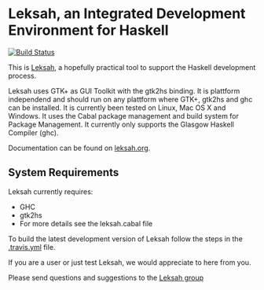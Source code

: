# Leksah, an Integrated Development Environment for Haskell

[![Build Status](https://secure.travis-ci.org/leksah/leksah.png?branch=vcs)](http://travis-ci.org/leksah/leksah)

This is [Leksah](http://leksah.org/), a hopefully practical tool to support the Haskell development process.

Leksah uses GTK+ as GUI Toolkit with the gtk2hs binding. It is plattform independend
and should run on any plattform where GTK+, gtk2hs and ghc can be installed.
It is currently been tested on Linux, Mac OS X and Windows. It uses the Cabal package management
and build system for Package Management. It currently only supports the Glasgow Haskell Compiler (ghc).

Documentation can be found on [leksah.org](http://leksah.org/).

## System Requirements

Leksah currently requires:

* GHC
* gtk2hs
* For more details see the leksah.cabal file

To build the latest development version of Leksah follow the
steps in the [.travis.yml](leksah/blob/master/.travis.yml) file.

If you are a user or just test Leksah, we would appreciate to here from you.

Please send questions and suggestions to
the [Leksah group](https://groups.google.com/forum/#!forum/leksah)





